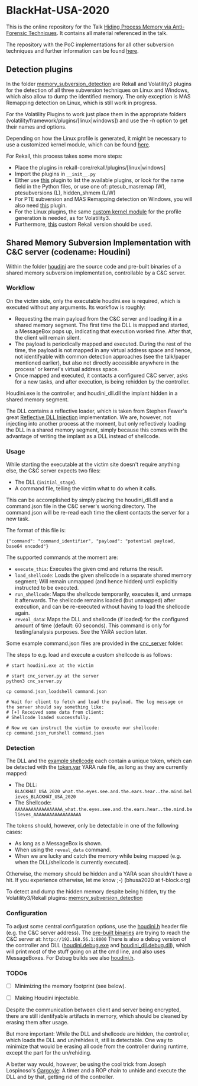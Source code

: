 # BlackHat-USA-2020

This is the online repository for the Talk [Hiding Process Memory via Anti-Forensic Techniques](https://www.blackhat.com/us-20/briefings/schedule/index.html#hiding-process-memory-via-anti-forensic-techniques-20661). It contains all material referenced in the talk.

The repository with the PoC implementations for all other subversion techniques and further information can be found [here](https://github.com/DFRWS-memory-subversion/DFRWS-USA-2020).

## Detection plugins

In the folder [memory_subversion_detection](memory_subversion_detection) are Rekall and Volatility3 plugins for the detection of all three subversion techniques on Linux and Windows, which also allow to dump the identified memory. The only exception is MAS Remapping detection on Linux, which is still work in progress.


For the Volatility Plugins to work just place them in the appropriate folders (volatility/framework/plugins/[linux|windows]) and use the *-h* option to get their names and options.

Depending on how the Linux profile is generated, it might be necessary to use a customized kernel module, which can be found [here](https://github.com/DFRWS-memory-subversion/DFRWS-USA-2020/blob/master/rekall_framework/tools/linux/module.c).

For Rekall, this process takes some more steps:

- Place the plugins in rekall-core/rekall/plugins/[linux|windows]
- Import the plugins in `__init__.py`
- Either use [this](https://github.com/f-block/rekall-plugins#list_plugins) plugin to list the available plugins, or look for the name field in the Python files, or use one of: ptesub\_masremap (W), ptesubversions (L), hidden\_shmem (L/W)
- For PTE subversion and MAS Remapping detection on Windows, you will also need [this](https://github.com/f-block/rekall-plugins/blob/master/README.md#ptemalfind-formerly-known-as-ptenum) plugin.
- For the Linux plugins, the same [custom kernel module](https://github.com/DFRWS-memory-subversion/DFRWS-USA-2020/blob/master/rekall_framework/tools/linux/module.c) for the profile generation is needed, as for Volatility3.
- Furthermore, [this](https://github.com/DFRWS-memory-subversion/DFRWS-USA-2020/tree/master/rekall_framework) custom Rekall version should be used.

## Shared Memory Subversion Implementation with C&C server (codename: Houdini)

Within the folder [houdini](houdini) are the source code and pre-built binaries of a shared memory subversion implementation, controllable by a C&C server.

### Workflow

On the victim side, only the executable houdini.exe is required, which is executed without any arguments. Its workflow is roughly:
- Requesting the main payload from the C&C server and loading it in a shared memory segment. The first time the DLL is mapped and started, a MessageBox pops up, indicating that execution worked fine. After that, the client will remain silent.
- The payload is periodically mapped and executed. During the rest of the time, the payload is not mapped in any virtual address space and hence, not identifyable with common detection approaches (see the talk/paper mentioned earlier), but also not directly accessible anywhere in the process' or kernel's virtual address space.
- Once mapped and executed, it contacts a configured C&C server, asks for a new tasks, and after execution, is being rehidden by the controller.

Houdini.exe is the controller, and houdini\_dll.dll the implant hidden in a shared memory segment.

The DLL contains a reflective loader, which is taken from Stephen Fewer's great [Reflective DLL Injection](https://github.com/stephenfewer/ReflectiveDLLInjection) implementation. We are, however, not injecting into another process at the moment, but only reflectively loading the DLL in a shared memory segment, simply because this comes with the advantage of writing the implant as a DLL instead of shellcode.

### Usage

While starting the executable at the victim site doesn't require anything else, the C&C server expects two files:
- The DLL (`initial_stage`).
- A command file, telling the victim what to do when it calls.

This can be accomplished by simply placing the houdini\_dll.dll and a command.json file in the C&C server's working directory.
The command.json will be re-read each time the client contacts the server for a new task.

The format of this file is:
```
{"command": "command_identifier", "payload": "potential payload, base64 encoded"}
```

The supported commands at the moment are:
- `execute_this`: Executes the given cmd and returns the result.
- `load_shellcode`: Loads the given shellcode in a separate shared memory segment; Will remain unmapped (and hence hidden) until explicitly instructed to be executed.
- `run_shellcode`: Maps the shellcode temporarily, executes it, and unmaps it afterwards. The shellcode remains loaded (but unmapped) after execution, and can be re-executed without having to load the shellcode again.
- `reveal_data`: Maps the DLL and shellcode (if loaded) for the configured amount of time (default: 60 seconds). This command is only for testing/analysis purposes. See the YARA section later.

Some example command.json files are provided in the [cnc_server](houdini/cnc_server) folder.

The steps to e.g. load and execute a custom shellcode is as follows:
```
# start houdini.exe at the victim

# start cnc_server.py at the server
python3 cnc_server.py

cp command.json_loadshell command.json

# Wait for client to fetch and load the payload. The log message on the server should say something like: 
# [+] Received some data from client:
# Shellcode loaded successfully.

# Now we can instruct the victim to execute our shellcode:
cp command.json_runshell command.json
```

### Detection

The DLL and the [example shellcode](houdini/cnc_server/command.json_loadshellcode) each contain a unique token, which can be detected with the [token.yar](houdini/token.yar) YARA rule file, as long as they are currently mapped:
- The DLL: `BLACKHAT_USA_2020_what.the.eyes.see.and.the.ears.hear..the.mind.believes_BLACKHAT_USA_2020`
- The Shellcode: `AAAAAAAAAAAAAAAAAA_what.the.eyes.see.and.the.ears.hear..the.mind.believes_AAAAAAAAAAAAAAAAAA`

The tokens should, however, only be detectable in one of the following cases:
- As long as a MessageBox is shown.
- When using the `reveal_data` command.
- When we are lucky and catch the memory while being mapped (e.g. when the DLL/shellcode is currently executed).

Otherwise, the memory should be hidden and a YARA scan shouldn't have a hit. If you experience otherwise, let me know ;-) (bhusa2020 at f-block.org)

To detect and dump the hidden memory despite being hidden, try the Volatility3/Rekall plugins: [memory\_subversion\_detection](memory_subversion_detection)


### Configuration

To adjust some central configuration options, use the [houdini.h](houdini/houdini/dll/src/houdini.h) header file (e.g. the C&C server address).
The [pre-built binaries](houdini/houdini/x64/Release) are trying to reach the C&C server at: `http://192.168.56.1:8000`
There is also a debug version of the controller and DLL ([houdini.debug.exe](houdini/houdini/x64/Release/houdini.debug.exe) and [houdini\_dll.debug.dll](houdini/houdini/x64/Release/houdini_dll.debug.dll)), which will print most of the stuff going on at the cmd line, and also uses MessageBoxes. For Debug builds see also [houdini.h](houdini/houdini/dll/src/houdini.h).

### TODOs

- [ ] Minimizing the memory footprint (see below).
- [ ] Making Houdini injectable.


Despite the communication between client and server being encrypted, there are still identifyable artifacts in memory, which should be cleaned by erasing them after usage.

But more important: While the DLL and shellcode are hidden, the controller, which loads the DLL and un/rehides it, still is detectable. One way to minimize that would be erasing all code from the controller during runtime, except the part for the un/rehiding.

A better way would, however, be using the cool trick from Joseph Lospinoso's [Gargoyle](https://github.com/JLospinoso/gargoyle): A timer and a ROP chain to unhide and execute the DLL and by that, getting rid of the controller.
